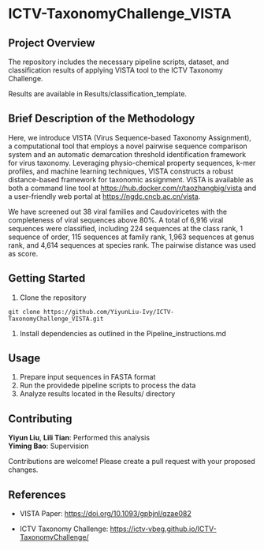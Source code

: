 # ICTV-TaxonomyChallenge_VISTA

## Project Overview
The repository includes the necessary pipeline scripts, dataset, and classification results of applying VISTA tool to the ICTV Taxonomy Challenge.  

Results are available in Results/classification_template.

## Brief Description of the Methodology
Here, we introduce VISTA (Virus Sequence-based Taxonomy Assignment), a computational tool that employs a novel pairwise sequence comparison system and an automatic demarcation threshold identification framework for virus taxonomy. Leveraging physio-chemical property sequences, k-mer profiles, and machine learning techniques, VISTA constructs a robust distance-based framework for taxonomic assignment. VISTA is available as both a command line tool at https://hub.docker.com/r/taozhangbig/vista and a user-friendly web portal at https://ngdc.cncb.ac.cn/vista.

We have screened out 38 viral families and Caudoviricetes with the completeness of viral sequences above 80%. A total of 6,916 viral sequences were classified, including 224 sequences at the class rank, 1 sequence of order, 115 sequences at family rank, 1,963 sequences at genus rank, and 4,614 sequences at species rank. The pairwise distance was used as score.

## Getting Started
1. Clone the repository
```shell
git clone https://github.com/YiyunLiu-Ivy/ICTV-TaxonomyChallenge_VISTA.git
```
1. Install dependencies as outlined in the Pipeline_instructions.md 

## Usage
1. Prepare input sequences in FASTA format
2. Run the providede pipeline scripts to process the data
3. Analyze results located in the Results/ directory

## Contributing
**Yiyun Liu**, **Lili Tian**: Performed this analysis   
**Yiming Bao**: Supervision

Contributions are welcome! Please create a pull request with your proposed changes.

## References
- VISTA Paper: https://doi.org/10.1093/gpbjnl/qzae082
        
        
        
        
- ICTV Taxonomy Challenge: https://ictv-vbeg.github.io/ICTV-TaxonomyChallenge/
